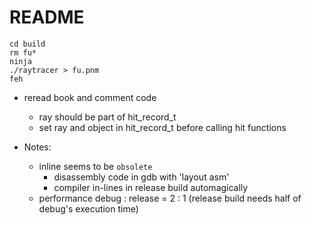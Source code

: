 # README

```shell
cd build
rm fu*
ninja
./raytracer > fu.pnm
feh
```

- reread book and comment code

  - ray should be part of hit_record_t
  - set ray and object in hit_record_t before calling hit functions

- Notes:
  - inline seems to be `obsolete`
    - disassembly code in gdb with 'layout asm'
    - compiler in-lines in release build automagically
  - performance debug : release = 2 : 1 (release build needs half of debug's execution time)

